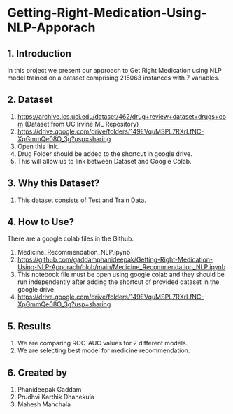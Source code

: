 # Getting-Right-Medication-Using-NLP-Apporach
## 1. Introduction 
In this project we present our approach to Get Right Medication using NLP model trained on a dataset comprising 215063 instances with 7 variables.
## 2. Dataset
1. https://archive.ics.uci.edu/dataset/462/drug+review+dataset+drugs+com (Dataset from UC Irvine ML Repository)
2. https://drive.google.com/drive/folders/149EVquMSPL7RXrLfNC-XpGmmQe08O_3g?usp=sharing
3. Open this link.
4. Drug Folder should be added to the shortcut in google drive.
5. This will allow us to link between Dataset and Google Colab.

## 3. Why this Dataset? 
1. This dataset consists of Test and Train Data.

## 4. How to Use?
There are a google colab files in the Github. 
1. Medicine_Recommendation_NLP.ipynb
2. https://github.com/gaddamphanideepak/Getting-Right-Medication-Using-NLP-Apporach/blob/main/Medicine_Recommendation_NLP.ipynb
4. This notebook file must be open using google colab and they should be run independently after adding the shortcut of provided dataset in the google drive.
5. https://drive.google.com/drive/folders/149EVquMSPL7RXrLfNC-XpGmmQe08O_3g?usp=sharing

## 5. Results
1. We are comparing ROC-AUC values for 2 different models.
2. We are selecting best model for medicine recommendation. 

## 6. Created by 

1. Phanideepak Gaddam 
2. Prudhvi Karthik Dhanekula
3. Mahesh Manchala



